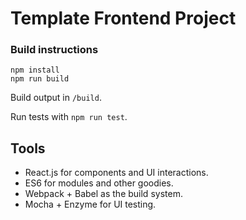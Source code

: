 # Template Frontend Project

### Build instructions

`npm install`  
`npm run build`

Build output in `/build`.

Run tests with `npm run test`.

## Tools

- React.js for components and UI interactions.
- ES6 for modules and other goodies.
- Webpack + Babel as the build system.
- Mocha + Enzyme for UI testing.
